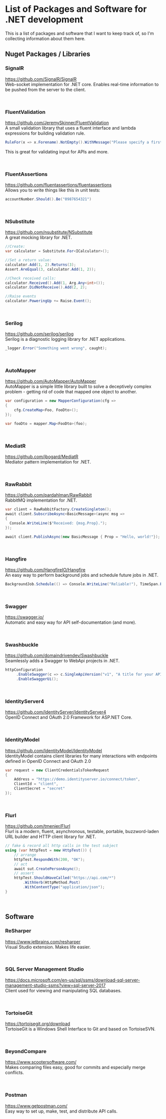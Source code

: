# List of Packages and Software for .NET development
This is a list of packages and software that I want to keep track of, so I'm collecting information about them here.

## Nuget Packages / Libraries
### SignalR
https://github.com/SignalR/SignalR \
Web-socket implementation for .NET core. Enables real-time information to be pushed from the server to the client.

<br/>

### FluentValidation
https://github.com/JeremySkinner/FluentValidation \
A small validation library that uses a fluent interface and lambda expressions for building validation rule.
```csharp
RuleFor(x => x.Forename).NotEmpty().WithMessage("Please specify a first name");
```
This is great for validating input for APIs and more.

<br/>

### FluentAssertions
https://github.com/fluentassertions/fluentassertions \
Allows you to write things like this in unit tests:
```csharp
accountNumber.Should().Be("0987654321")
```

<br/>

### NSubstitute
https://github.com/nsubstitute/NSubstitute \
A great mocking library for .NET.
```csharp
//Create:
var calculator = Substitute.For<ICalculator>();

//Set a return value:
calculator.Add(1, 2).Returns(3);
Assert.AreEqual(3, calculator.Add(1, 2));

//Check received calls:
calculator.Received().Add(1, Arg.Any<int>());
calculator.DidNotReceive().Add(2, 2);

//Raise events
calculator.PoweringUp += Raise.Event();
```

<br/>

### Serilog
https://github.com/serilog/serilog \
Serilog is a diagnostic logging library for .NET applications.
```csharp
_logger.Error("Something went wrong", caught);
```

<br/>

### AutoMapper
https://github.com/AutoMapper/AutoMapper \
AutoMapper is a simple little library built to solve a deceptively complex problem - getting rid of code that mapped one object to another.
```csharp
var configuration = new MapperConfiguration(cfg => 
{
    cfg.CreateMap<Foo, FooDto>();
});

var fooDto = mapper.Map<FooDto>(foo);
```

<br/>

### MediatR
https://github.com/jbogard/MediatR \
Mediator pattern implementation for .NET.

<br/>

### RawRabbit
https://github.com/pardahlman/RawRabbit \
RabbitMQ implementation for .NET.
```csharp
var client = RawRabbitFactory.CreateSingleton();
await client.SubscribeAsync<BasicMessage>(async msg =>
{
  Console.WriteLine($"Received: {msg.Prop}.");
});

await client.PublishAsync(new BasicMessage { Prop = "Hello, world!"});
```

<br/>

### Hangfire
https://github.com/HangfireIO/Hangfire \
An easy way to perform background jobs and schedule future jobs in .NET.
```csharp
BackgroundJob.Schedule(() => Console.WriteLine("Reliable!"), TimeSpan.FromDays(7));
```

<br/>

### Swagger
https://swagger.io/ \
Automatic and easy way for API self-documentation (and more).

<br/>

### Swashbuckle
https://github.com/domaindrivendev/Swashbuckle \
Seamlessly adds a Swagger to WebApi projects in .NET.

```csharp
httpConfiguration
     .EnableSwagger(c => c.SingleApiVersion("v1", "A title for your API"))
     .EnableSwaggerUi();
```

<br/>

### IdentityServer4
https://github.com/IdentityServer/IdentityServer4 \
OpenID Connect and OAuth 2.0 Framework for ASP.NET Core.

<br/>

### IdentityModel
https://github.com/IdentityModel/IdentityModel \
IdentityModel contains client libraries for many interactions with endpoints defined in OpenID Connect and OAuth 2.0
```csharp
var request = new ClientCredentialsTokenRequest
{
    Address = "https://demo.identityserver.io/connect/token",
    ClientId = "client",
    ClientSecret = "secret"
});
```

<br/>

### Flurl
https://github.com/tmenier/Flurl \
Flurl is a modern, fluent, asynchronous, testable, portable, buzzword-laden URL builder and HTTP client library for .NET.
```csharp
// fake & record all http calls in the test subject
using (var httpTest = new HttpTest()) {
    // arrange
    httpTest.RespondWith(200, "OK");
    // act
    await sut.CreatePersonAsync();
    // assert
    httpTest.ShouldHaveCalled("https://api.com/*")
        .WithVerb(HttpMethod.Post)
        .WithContentType("application/json");
}
```

<br/>

## Software
### ReSharper
https://www.jetbrains.com/resharper \
Visual Studio extension. Makes life easier.

<br/>

### SQL Server Management Studio
https://docs.microsoft.com/en-us/sql/ssms/download-sql-server-management-studio-ssms?view=sql-server-2017 \
Client used for viewing and manipulating SQL databases.

<br/>

### TortoiseGit
https://tortoisegit.org/download \
TortoiseGit is a Windows Shell Interface to Git and based on TortoiseSVN.

<br/>

### BeyondCompare
https://www.scootersoftware.com/ \
Makes comparing files easy, good for commits and especially merge conflicts.

<br/>

### Postman
https://www.getpostman.com/ \
Easy way to set up, make, test, and distribute API calls.

<br/>
